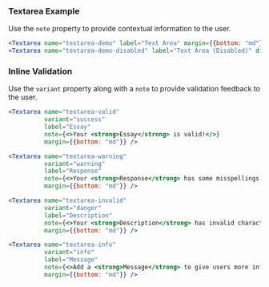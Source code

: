 ### Textarea Example

Use the `note` property to provide contextual information to the user.

```jsx
<Textarea name="textarea-demo" label="Text Area" margin={{bottom: "md"}} />
<Textarea name="textarea-demo-disabled" label="Text Area (Disabled)" disabled />
```

### Inline Validation 

Use the `variant` property along with a `note` to provide validation feedback to the user.

```jsx
<Textarea name="textarea-valid" 
          variant="success" 
          label="Essay" 
          note={<>Your <strong>Essay</strong> is valid!</>} 
          margin={{bottom: "md"}} />

<Textarea name="textarea-warning" 
          variant="warning" 
          label="Response" 
          note={<>Your <strong>Response</strong> has some misspellings!</>} 
          margin={{bottom: "md"}} />

<Textarea name="textarea-invalid" 
          variant="danger" 
          label="Description" 
          note={<>Your <strong>Description</strong> has invalid characters.</>} 
          margin={{bottom: "md"}} />

<Textarea name="textarea-info" 
          variant="info"
          label="Message" 
          note={<>Add a <strong>Message</strong> to give users more information.</>} 
          margin={{bottom: "md"}} />
```
